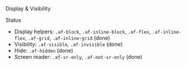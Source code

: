 Display & Visibility

Status
- Display helpers: `.af-block`, `.af-inline-block`, `.af-flex`, `.af-inline-flex`, `.af-grid`, `.af-inline-grid` (done)
- Visibility: `.af-visible`, `.af-invisible` (done)
- Hide: `.af-hidden` (done)
- Screen reader: `.af-sr-only`, `.af-not-sr-only` (done)
